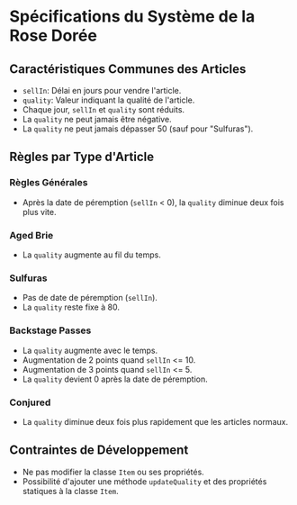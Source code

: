 # Spécifications du Système de la Rose Dorée

## Caractéristiques Communes des Articles
- `sellIn`: Délai en jours pour vendre l'article.
- `quality`: Valeur indiquant la qualité de l'article.
- Chaque jour, `sellIn` et `quality` sont réduits.
- La `quality` ne peut jamais être négative.
- La `quality` ne peut jamais dépasser 50 (sauf pour "Sulfuras").

## Règles par Type d'Article

### Règles Générales
- Après la date de péremption (`sellIn` < 0), la `quality` diminue deux fois plus vite.

### Aged Brie
- La `quality` augmente au fil du temps.

### Sulfuras
- Pas de date de péremption (`sellIn`).
- La `quality` reste fixe à 80.

### Backstage Passes
- La `quality` augmente avec le temps.
- Augmentation de 2 points quand `sellIn` <= 10.
- Augmentation de 3 points quand `sellIn` <= 5.
- La `quality` devient 0 après la date de péremption.

### Conjured
- La `quality` diminue deux fois plus rapidement que les articles normaux.

## Contraintes de Développement
- Ne pas modifier la classe `Item` ou ses propriétés.
- Possibilité d'ajouter une méthode `updateQuality` et des propriétés statiques à la classe `Item`.

